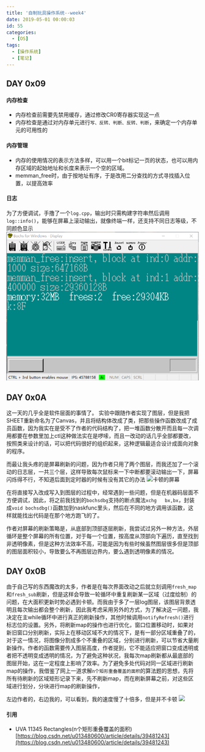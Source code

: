 ```yaml
---
title: '自制玩具操作系统--week4'
date: 2019-05-01 00:00:03
id: 55
categories:
  - [OS]
tags:
  - [操作系统]
  - [笔记]
---
```


## DAY 0x09

#### 内存检查
- 内存检查前需要先禁用缓存，通过修改CR0寄存器实现这一点
- 内存检查是通过对内存单元进行`写、反转、判断、反转、判断`，来确定一个内存单元的可用性的

#### 内存管理
- 内存的使用情况的表示方法多样，可以用一个bit标记一页的状态，也可以用内存区域的起始地址和长度来表示一个空的区域。
- memman_free时，由于按地址有序，于是改用二分查找的方式寻找插入位置，以提高效率

#### 日志
为了方便调试，手撸了一个`log.cpp`，输出时只需构建字符串然后调用`log::info()`，能够在屏幕上滚动输出，就像终端一样，还支持不同日志等级，不同颜色显示
![日志](/images/blog/os/2.png)



## DAY 0x0A

这一天的几乎全是软件层面的事情了。
	实验中跟随作者实现了图层，但是我把SHEET重新命名为了Canvas，并且将结构体改成了类，把那些操作函数改成了成员函数，因为我实在是受不了作者的代码结构了，把一堆函数分散开而且每一次调用都要在参数里加上ctl这种做法实在是啰嗦，而且一改动的话几乎全部都要改，按照类来设计的话，可以把代码很好的组织起来，这种逻辑最适合设计成面向对象的程序。

​	而最让我头疼的是屏幕刷新的问题，因为作者只用了两个图层，而我还加了一个滚动的日志层，一共三个层，这样导致每次鼠标来一下中断都要滚动输出一下，屏幕闪烁得不行，不知道后面到定时器的时候有没有其它的办法
![卡顿的屏幕](/images/blog/os/3.gif)

​	在将直接写入改成写入到图层的过程中，经常遇到一些问题，但是在机器码层面不方便调试，因此，将之前我找到的`bochsdbg`支持的断点魔法`xchg	bx,bx`，封装成`void bochsdbg()`函数加到naskfunc里头，然后在不同的地方调用该函数，这样就能找出代码是在那个地方跑飞的了。

​	作者对屏幕的刷新策略是，从底部到顶部逐层刷新，我尝试过另外一种方法，外层循环是整个屏幕的所有位置，对于每一个位置，按高度从顶部向下遍历，直至找到非透明像素，但是这种方法效率不高，可能是因为有些时候虽然图层很多但是顶部的图层面积较小，导致要么不再图层边界内，要么遇到透明像素的情况。



## DAY 0x0B

​	由于自己写的东西魔改的太多，作者是在每次界面改动之后就立刻调用`fresh_map`和`fresh_sub`刷新，但是这样会导致一轮循环中重复刷新某一区域（过度绘制）的问题，在大面积更新时势必遇到卡顿。而我由于多了一层log图层，该图层背景透明且每次输出都会整个刷新，因此我考虑采用另外的方式，为了解决这一问题，我决定在主while循环中进行真正的刷新操作，其他时候调用`notifyRefresh()`进行标志位的设置。
​	另外，将刷新map的操作也进行优化，窗口位置移动时，如果对新旧窗口分别刷新，实际上在移动区域不大的情况下，是有一部分区域重叠了的，对于这一情况，将图像分割成多个不重叠的区域，分别进行刷新，可以节省大量刷新操作。
​	作者的函数需要传入图层高度，作者提到，它不能适应把窗口变成透明或者把不透明变成透明的情况，为了避免这种状况，我每次map刷新都从最底部的图层开始，这在一定程度上影响了效率。
​	为了避免多处代码对同一区域进行刷新map的操作，我借鉴了网上一道求解`n个矩形重叠覆盖的面积`的算法题的思想，先将所有待刷新的区域矩形记录下来，先不刷新map，而在刷新屏幕之前，对这些区域进行划分，分块进行map的刷新操作，

左边作者的，右边我的，可以看到，我的速度慢了十倍多，但是并不卡顿
![](/images/blog/os/4.gif)


#### 引用
- UVA 11345 Rectangles(n个矩形重叠覆盖的面积)
[https://blog.csdn.net/u013480600/article/details/39481243](https://blog.csdn.net/u013480600/article/details/39481243)
